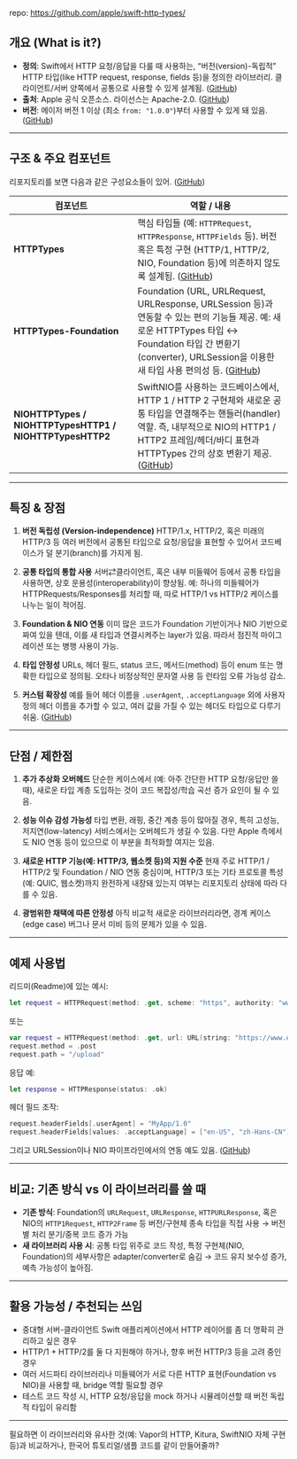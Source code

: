 repo: https://github.com/apple/swift-http-types/
## 개요 (What is it?)

* **정의**: Swift에서 HTTP 요청/응답을 다룰 때 사용하는, “버전(version)-독립적” HTTP 타입(like HTTP request, response, fields 등)을 정의한 라이브러리. 클라이언트/서버 양쪽에서 공통으로 사용할 수 있게 설계됨. ([GitHub][1])
* **출처**: Apple 공식 오픈소스. 라이선스는 Apache-2.0. ([GitHub][1])
* **버전**: 메이저 버전 1 이상 (최소 `from: "1.0.0"`)부터 사용할 수 있게 돼 있음. ([GitHub][1])

---

## 구조 & 주요 컴포넌트

리포지토리를 보면 다음과 같은 구성요소들이 있어. ([GitHub][1])

| 컴포넌트                                                     | 역할 / 내용                                                                                                                                                                         |
| -------------------------------------------------------- | ------------------------------------------------------------------------------------------------------------------------------------------------------------------------------- |
| **HTTPTypes**                                            | 핵심 타입들 (예: `HTTPRequest`, `HTTPResponse`, `HTTPFields` 등). 버전 혹은 특정 구현 (HTTP/1, HTTP/2, NIO, Foundation 등)에 의존하지 않도록 설계됨. ([GitHub][1])                                         |
| **HTTPTypes-Foundation**                                 | Foundation (URL, URLRequest, URLResponse, URLSession 등)과 연동할 수 있는 편의 기능들 제공. 예: 새로운 HTTPTypes 타입 ↔ Foundation 타입 간 변환기(converter), URLSession을 이용한 새 타입 사용 편의성 등. ([GitHub][1]) |
| **NIOHTTPTypes / NIOHTTPTypesHTTP1 / NIOHTTPTypesHTTP2** | SwiftNIO를 사용하는 코드베이스에서, HTTP 1 / HTTP 2 구현체와 새로운 공통 타입을 연결해주는 핸들러(handler) 역할. 즉, 내부적으로 NIO의 HTTP1 / HTTP2 프레임/헤더/바디 표현과 HTTPTypes 간의 상호 변환기 제공. ([GitHub][1])                  |

---

## 특징 & 장점

1. **버전 독립성 (Version-independence)**
   HTTP/1.x, HTTP/2, 혹은 미래의 HTTP/3 등 여러 버전에서 공통된 타입으로 요청/응답을 표현할 수 있어서 코드베이스가 덜 분기(branch)를 가지게 됨.

2. **공통 타입의 통합 사용**
   서버⇄클라이언트, 혹은 내부 미들웨어 등에서 공통 타입을 사용하면, 상호 운용성(interoperability)이 향상됨. 예: 하나의 미들웨어가 HTTPRequests/Responses를 처리할 때, 따로 HTTP/1 vs HTTP/2 케이스를 나누는 일이 적어짐.

3. **Foundation & NIO 연동**
   이미 많은 코드가 Foundation 기반이거나 NIO 기반으로 짜여 있을 텐데, 이를 새 타입과 연결시켜주는 layer가 있음. 따라서 점진적 마이그레이션 또는 병행 사용이 가능.

4. **타입 안정성**
   URLs, 헤더 필드, status 코드, 메서드(method) 등이 enum 또는 명확한 타입으로 정의됨. 오타나 비정상적인 문자열 사용 등 런타임 오류 가능성 감소.

5. **커스텀 확장성**
   예를 들어 헤더 이름을 `.userAgent`, `.acceptLanguage` 외에 사용자 정의 헤더 이름을 추가할 수 있고, 여러 값을 가질 수 있는 헤더도 타입으로 다루기 쉬움. ([GitHub][1])

---

## 단점 / 제한점

1. **추가 추상화 오버헤드**
   단순한 케이스에서 (예: 아주 간단한 HTTP 요청/응답만 쓸 때), 새로운 타입 계층 도입하는 것이 코드 복잡성/학습 곡선 증가 요인이 될 수 있음.

2. **성능 이슈 감성 가능성**
   타입 변환, 래핑, 중간 계층 등이 많아질 경우, 특히 고성능, 저지연(low-latency) 서비스에서는 오버헤드가 생길 수 있음. 다만 Apple 측에서도 NIO 연동 등이 있으므로 이 부분을 최적화할 여지는 있음.

3. **새로운 HTTP 기능(예: HTTP/3, 웹소켓 등)의 지원 수준**
   현재 주로 HTTP/1 / HTTP/2 및 Foundation / NIO 연동 중심이며, HTTP/3 또는 기타 프로토콜 특성(예: QUIC, 웹소켓)까지 완전하게 내장돼 있는지 여부는 리포지토리 상태에 따라 다를 수 있음.

4. **광범위한 채택에 따른 안정성**
   아직 비교적 새로운 라이브러리라면, 경계 케이스(edge case) 버그나 문서 미비 등의 문제가 있을 수 있음.
---

## 예제 사용법

리드미(Readme)에 있는 예시:

```swift
let request = HTTPRequest(method: .get, scheme: "https", authority: "www.example.com", path: "/")
```

또는

```swift
var request = HTTPRequest(method: .get, url: URL(string: "https://www.example.com/")!)
request.method = .post
request.path = "/upload"
```

응답 예:

```swift
let response = HTTPResponse(status: .ok)
```

헤더 필드 조작:

```swift
request.headerFields[.userAgent] = "MyApp/1.0"
request.headerFields[values: .acceptLanguage] = ["en-US", "zh-Hans-CN"]
```

그리고 URLSession이나 NIO 파이프라인에서의 연동 예도 있음. ([GitHub][1])

---

## 비교: 기존 방식 vs 이 라이브러리를 쓸 때

* **기존 방식**: Foundation의 `URLRequest`, `URLResponse`, `HTTPURLResponse`, 혹은 NIO의 `HTTP1Request`, `HTTP2Frame` 등 버전/구현체 종속 타입을 직접 사용 → 버전별 처리 분기/중복 코드 증가 가능
* **새 라이브러리 사용 시**: 공통 타입 위주로 코드 작성, 특정 구현체(NIO, Foundation)의 세부사항은 adapter/converter로 숨김 → 코드 유지 보수성 증가, 예측 가능성이 높아짐.

---

## 활용 가능성 / 추천되는 쓰임

* 중대형 서버-클라이언트 Swift 애플리케이션에서 HTTP 레이어를 좀 더 명확히 관리하고 싶은 경우
* HTTP/1 + HTTP/2를 둘 다 지원해야 하거나, 향후 버전 HTTP/3 등을 고려 중인 경우
* 여러 서드파티 라이브러리나 미들웨어가 서로 다른 HTTP 표현(Foundation vs NIO)을 사용할 때, bridge 역할 필요할 경우
* 테스트 코드 작성 시, HTTP 요청/응답을 mock 하거나 시뮬레이션할 때 버전 독립적 타입이 유리함

---

필요하면 이 라이브러리와 유사한 것(예: Vapor의 HTTP, Kitura, SwiftNIO 자체 구현 등)과 비교하거나, 한국어 튜토리얼/샘플 코드를 같이 만들어줄까?

[1]: https://github.com/apple/swift-http-types/ "GitHub - apple/swift-http-types: Version-independent HTTP currency types for Swift"




